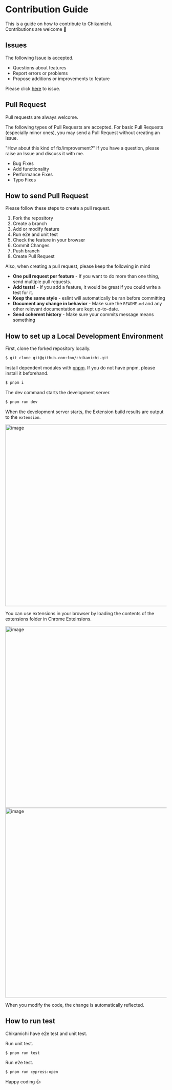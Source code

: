 # Contribution Guide

This is a guide on how to contribute to Chikamichi.  
Contributions are welcome 🎉

## Issues

The following Issue is accepted.

- Questions about features
- Report errors or problems
- Propose additions or improvements to feature

Please click [here](https://github.com/kawamataryo/chikamichi/issues/new) to issue.

## Pull Request

Pull requests are always welcome.

The following types of Pull Requests are accepted.  For basic Pull Requests (especially minor ones), you may send a Pull Request without creating an Issue.

"How about this kind of fix/improvement?" If you have a question, please raise an Issue and discuss it with me.

- Bug Fixes
- Add functionality
- Performance Fixes
- Typo Fixes

## How to send Pull Request

Please follow these steps to create a pull request.

1. Fork the repository
2. Create a branch
3. Add or modify feature
4. Run e2e and unit test
5. Check the feature in your browser
5. Commit Changes
6. Push branch
7. Create Pull Request

Also, when creating a pull request, please keep the following in mind

- **One pull request per feature** - If you want to do more than one thing, send multiple pull requests.
- **Add tests!** - If you add a feature, it would be great if you could write a test for it.
- **Keep the same style** - eslint will automatically be ran before committing
- **Document any change in behavior** - Make sure the `README.md` and any other relevant documentation are kept up-to-date.
- **Send coherent history** - Make sure your commits message means something


## How to set up a Local Development Environment

First, clone the forked repository locally.

```bash
$ git clone git@github.com:foo/chikamichi.git
```

Install dependent modules with [pnpm](https://pnpm.io/ja/).
If you do not have pnpm, please install it beforehand.

```bash
$ pnpm i
```

The dev command starts the development server.

```bash
$ pnpm run dev
```

When the development server starts, the Extension build results are output to the `extension`.

<img width="566" alt="image" src="https://user-images.githubusercontent.com/11070996/158058979-6d7f58a9-3d9b-46d3-ad14-f5e7a8c787e7.png">

You can use extensions in your browser by loading the contents of the extensions folder in Chrome Exteinsions.

<img width="566" alt="image" src="https://user-images.githubusercontent.com/11070996/158058979-6d7f58a9-3d9b-46d3-ad14-f5e7a8c787e7.png">

<img width="591" alt="image" src="https://user-images.githubusercontent.com/11070996/158059064-c1773e32-ecd7-4a52-b01e-ba0ad2426502.png">

When you modify the code, the change is automatically reflected.

## How to run test

Chikamichi have e2e test and unit test.

Run unit test.

```
$ pnpm run test
```

Run e2e test.

```
$ pnpm run cypress:open
```

Happy coding 👍
